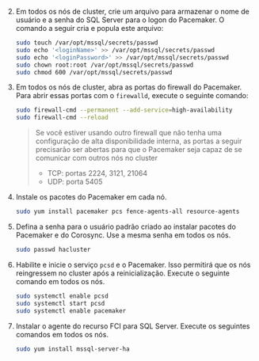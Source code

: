 2. Em todos os nós de cluster, crie um arquivo para armazenar o nome de usuário e a senha do SQL Server para o logon do Pacemaker. O comando a seguir cria e popula este arquivo:

   ```bash
   sudo touch /var/opt/mssql/secrets/passwd
   sudo echo '<loginName>' >> /var/opt/mssql/secrets/passwd
   sudo echo '<loginPassword>' >> /var/opt/mssql/secrets/passwd
   sudo chown root:root /var/opt/mssql/secrets/passwd 
   sudo chmod 600 /var/opt/mssql/secrets/passwd    
   ```

3. Em todos os nós de cluster, abra as portas do firewall do Pacemaker. Para abrir essas portas com o `firewalld`, execute o seguinte comando:

   ```bash
   sudo firewall-cmd --permanent --add-service=high-availability
   sudo firewall-cmd --reload
   ```

   > Se você estiver usando outro firewall que não tenha uma configuração de alta disponibilidade interna, as portas a seguir precisarão ser abertas para que o Pacemaker seja capaz de se comunicar com outros nós no cluster
   >
   > * TCP: portas 2224, 3121, 21064
   > * UDP: porta 5405

1. Instale os pacotes do Pacemaker em cada nó.

   ```bash
   sudo yum install pacemaker pcs fence-agents-all resource-agents
   ```

   

2. Defina a senha para o usuário padrão criado ao instalar pacotes do Pacemaker e do Corosync. Use a mesma senha em todos os nós. 

   ```bash
   sudo passwd hacluster
   ```

   

3. Habilite e inicie o serviço `pcsd` e o Pacemaker. Isso permitirá que os nós reingressem no cluster após a reinicialização. Execute o seguinte comando em todos os nós.

   ```bash
   sudo systemctl enable pcsd
   sudo systemctl start pcsd
   sudo systemctl enable pacemaker
   ```

4. Instalar o agente do recurso FCI para SQL Server. Execute os seguintes comandos em todos os nós. 

   ```bash
   sudo yum install mssql-server-ha
   ```
